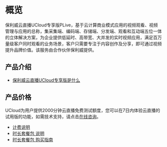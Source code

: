 <!--一下子提供一种思路，欢迎大家发挥 -->

# 概览
保利威云直播UCloud专享版PLive，基于云计算商业模式应用的视频观看、视频管理与应用的总称，集采集端、编码端、存储端、分发端、观看和互动端五位一体的立体解决方案，为企业提供低延时、高带宽、大并发的实时视频应用，满足百万量级客户同时观看的业务场景，客户只需要专注于内容创作及分享，即可通过视频提升品牌价值。该服务由合作伙伴保利威提供。    

## 产品介绍
* [保利威云直播UCloud专享版是什么](plive/introduction)

## 产品价格

UCloud为用户提供2000分钟云直播免费测试额度，您可以在7日内体验云直播的试用版的功能，如需技术支持，请点击[在线咨询](https://spt.ucloud.cn/)。    
* [计费说明](/plive/price/index)
* [时长套餐包 说明](/plive/price/prepay)
* [时长套餐包 购买指南](/plive/price/PrepayGuide)
